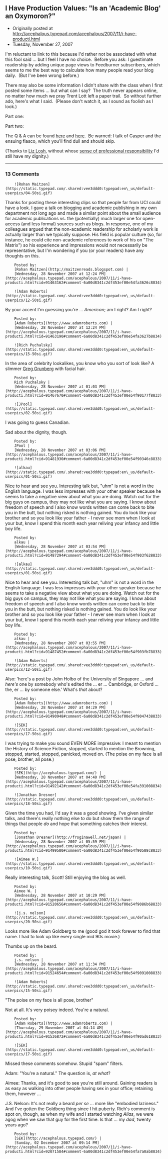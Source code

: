 ## I Have Production Values: "Is an 'Academic Blog' an Oxymoron?"

 * Originally posted at http://acephalous.typepad.com/acephalous/2007/11/i-have-producti.html
 * Tuesday, November 27, 2007



I'm reluctant to link to this because I'd rather not be associated with what this fool said ... but I feel I have no choice.  Before you ask: I guestimate readership by adding unique page views to Feedburner subscribers, which seems to me the best way to calculate how many people read your blog daily.  (But I've been wrong before.)  

There may also be some information I didn't share with the class when I first posted some items ... but what can I say?  The truth never appears online, no matter how much we pray Trent Lott left a paper trail.  So without further ado, here's what I said.  (Please don't watch it, as I sound as foolish as I look.)  

Part one:




Part two:




The Q & A can be found [here](http://www.youtube.com/watch?v=zQI4npmXCEM) and [here](http://www.youtube.com/watch?v=n7CFVZXYYqQ).  Be warned: I talk of Casper and the ensuing fiasco, which you'll find dull and should skip.

(Thanks to [Liz Losh](http://virtualpolitik.blogspot.com/), without whose [sense of professional responsibility](http://www.sivacracy.net/2007/11/peter\_krapp\_explains\_why\_he\_ga.html) I'd still have my dignity.)

		

* * *

### 13 Comments 

		

                
[]()

	

		![Rohan Maitzen](http://static.typepad.com/.shared:vee3ddd0:typepad:en\_us/default-userpics/04-50si.gif)
	

	

		

Thanks for posting these interesting clips so that people far from UCI could have a look.  I gave a talk on blogging and academic publishing in my own department not long ago and made a similar point about the small audience for academic publications vs. the (potentially) much larger one for open-access (and less formal) sources such as blogs.  In response, one of my colleagues argued that the non-academic readership for scholarly work is actually larger than we typically suppose.  His field is popular culture (so, for instance, he could cite non-academic references to work of his on "The Matrix") so his experience and impressions would not necessarily be representative, but I'm wondering if you (or your readers) have any thoughts on this.

	

		Posted by:
		[Rohan Maitzen](http://maitzenreads.blogspot.com) |
		[Wednesday, 28 November 2007 at 12:24 PM](http://acephalous.typepad.com/acephalous/2007/11/i-have-producti.html?cid=91463162#comment-6a00d8341c2df453ef00e54fa3626c8834)

[]()

	

		![Adam Roberts](http://static.typepad.com/.shared:vee3ddd0:typepad:en\_us/default-userpics/12-50si.gif)
	

	

		

By your accent I'm guessing you're ... _American_; am I right?  Am I right?

	

		Posted by:
		[Adam Roberts](http://www.adamroberts.com) |
		[Wednesday, 28 November 2007 at 12:24 PM](http://acephalous.typepad.com/acephalous/2007/11/i-have-producti.html?cid=91463190#comment-6a00d8341c2df453ef00e54fa3627b8834)

[]()

	

		![Rich Puchalsky](http://static.typepad.com/.shared:vee3ddd0:typepad:en\_us/default-userpics/15-50si.gif)
	

	

		

In the area of celebrity lookalikes, you know who you sort of look like? A slimmer [Greg Grunberg](http://en.wikipedia.org/wiki/Greg\_Grunberg) with facial hair.

	

		Posted by:
		Rich Puchalsky |
		[Wednesday, 28 November 2007 at 01:03 PM](http://acephalous.typepad.com/acephalous/2007/11/i-have-producti.html?cid=91467670#comment-6a00d8341c2df453ef00e54f90177f8833)

[]()

	

		![JPool](http://static.typepad.com/.shared:vee3ddd0:typepad:en\_us/default-userpics/02-50si.gif)
	

	

		

I was going to guess Canadian.

Sad about the dignity, though.

	

		Posted by:
		JPool |
		[Wednesday, 28 November 2007 at 03:06 PM](http://acephalous.typepad.com/acephalous/2007/11/i-have-producti.html?cid=91481930#comment-6a00d8341c2df453ef00e54f90346c8833)

[]()

	

		![alkau](http://static.typepad.com/.shared:vee3ddd0:typepad:en\_us/default-userpics/01-50si.gif)
	

	

		

Nice to hear and see you. Interesting talk but, "uhm" is not a word in the English language. I was less impresses with your other speaker because he seems to take a negative view about what you are doing. Watch out for the big guys on campus, they may not like what you are saying.  I know about freedom of speech and I also know words written can come back to bite you in the butt, but nothing risked is nothing gained. You do look like your brother and so you look like your father - I never see mom when I look at your but, know I spend this month each year reliving your infancy and little boy life.

	

		Posted by:
		alkau |
		[Wednesday, 28 November 2007 at 03:54 PM](http://acephalous.typepad.com/acephalous/2007/11/i-have-producti.html?cid=91487294#comment-6a00d8341c2df453ef00e54f903f628833)

[]()

	

		![alkau](http://static.typepad.com/.shared:vee3ddd0:typepad:en\_us/default-userpics/01-50si.gif)
	

	

		

Nice to hear and see you. Interesting talk but, "uhm" is not a word in the English language. I was less impresses with your other speaker because he seems to take a negative view about what you are doing. Watch out for the big guys on campus, they may not like what you are saying.  I know about freedom of speech and I also know words written can come back to bite you in the butt, but nothing risked is nothing gained. You do look like your brother and so you look like your father - I never see mom when I look at your but, know I spend this month each year reliving your infancy and little boy life.

	

		Posted by:
		alkau |
		[Wednesday, 28 November 2007 at 03:55 PM](http://acephalous.typepad.com/acephalous/2007/11/i-have-producti.html?cid=91487452#comment-6a00d8341c2df453ef00e54f903fb78833)

[]()

	

		![Adam Roberts](http://static.typepad.com/.shared:vee3ddd0:typepad:en\_us/default-userpics/12-50si.gif)
	

	

		

Also: 'here's a post by John Holbo of the University of Singapore ... and _here's_ one by somebody who's edited the ... er ... Cambridge, or Oxford ... the, er ... by someone else.'  What's _that_ about?

	

		Posted by:
		[Adam Roberts](http://www.adamroberts.com) |
		[Wednesday, 28 November 2007 at 04:29 PM](http://acephalous.typepad.com/acephalous/2007/11/i-have-producti.html?cid=91490948#comment-6a00d8341c2df453ef00e54f9047438833)

[]()

	

		![SEK](http://static.typepad.com/.shared:vee3ddd0:typepad:en\_us/default-userpics/17-50si.gif)
	

	

		

I was trying to make you sound EVEN MORE impressive: I meant to mention the History of Science Fiction, stopped, started to mention the Browning, stopped, started, stopped, panicked, moved on.  (The poise on my face is all pose, brother, all pose.)

	

		Posted by:
		[SEK](http://acephalous.typepad.com/) |
		[Wednesday, 28 November 2007 at 04:40 PM](http://acephalous.typepad.com/acephalous/2007/11/i-have-producti.html?cid=91492142#comment-6a00d8341c2df453ef00e54fa391008834)

[]()

	

		![Jonathan Dresner](http://static.typepad.com/.shared:vee3ddd0:typepad:en\_us/default-userpics/18-50si.gif)
	

	

		

Given the time you had, I'd say it was a good showing. I've given similar talks, and there's really nothing else _to_ do but show them the range of things that people _do_ and hope that something catches their interest. 

	

		Posted by:
		[Jonathan Dresner](http://froginawell.net/japan) |
		[Wednesday, 28 November 2007 at 05:59 PM](http://acephalous.typepad.com/acephalous/2007/11/i-have-producti.html?cid=91499580#comment-6a00d8341c2df453ef00e54f90588c8833)

[]()

	

		![Aimee W.](http://static.typepad.com/.shared:vee3ddd0:typepad:en\_us/default-userpics/10-50si.gif)
	

	

		

Really interesting talk, Scott!  Still enjoying the blog as well.

	

		Posted by:
		Aimee W. |
		[Wednesday, 28 November 2007 at 10:29 PM](http://acephalous.typepad.com/acephalous/2007/11/i-have-producti.html?cid=91520656#comment-6a00d8341c2df453ef00e54f9086b68833)

[]()

	

		![j.s. nelson](http://static.typepad.com/.shared:vee3ddd0:typepad:en\_us/default-userpics/20-50si.gif)
	

	

		

Looks more like Adam Goldberg to me (good god it took forever to find that name.  I had to look up like every single mid 90s movie.)

Thumbs up on the beard.  

	

		Posted by:
		j.s. nelson |
		[Wednesday, 28 November 2007 at 11:34 PM](http://acephalous.typepad.com/acephalous/2007/11/i-have-producti.html?cid=91524654#comment-6a00d8341c2df453ef00e54f9091008833)

[]()

	

		![Adam Roberts](http://static.typepad.com/.shared:vee3ddd0:typepad:en\_us/default-userpics/15-50si.gif)
	

	

		

"The poise on my face is all pose, brother"

Not at all.  It's very poisey indeed.  You're a natural.

	

		Posted by:
		[Adam Roberts](http://www.adamroberts.com) |
		[Thursday, 29 November 2007 at 04:14 AM](http://acephalous.typepad.com/acephalous/2007/11/i-have-producti.html?cid=91536872#comment-6a00d8341c2df453ef00e54f90ad618833)

[]()

	

		![SEK](http://static.typepad.com/.shared:vee3ddd0:typepad:en\_us/default-userpics/17-50si.gif)
	

	

		

Missed these comments somehow.  Stupid "spam" filters.

Adam: "You're a natural."  The question is, _at what_?

Aimee: Thanks, and it's good to see you're still around.  Gaining readers is as easy as walking into other people having sex in your office; retaining them, however ...

J.S. Nelson: It's not really a beard _per se_ ... more like "embodied laziness."  And I've gotten the Goldberg thing since I hit puberty.  Rich's comment is spot on, though, as when my wife and I started watching _Alias_, we were agog when we saw that guy for the first time.  Is that ... my _dad_, twenty years ago?

	

		Posted by:
		[SEK](http://acephalous.typepad.com/) |
		[Sunday, 02 December 2007 at 09:14 PM](http://acephalous.typepad.com/acephalous/2007/11/i-have-producti.html?cid=92071584#comment-6a00d8341c2df453ef00e54fa7a0ab8834)

		

        